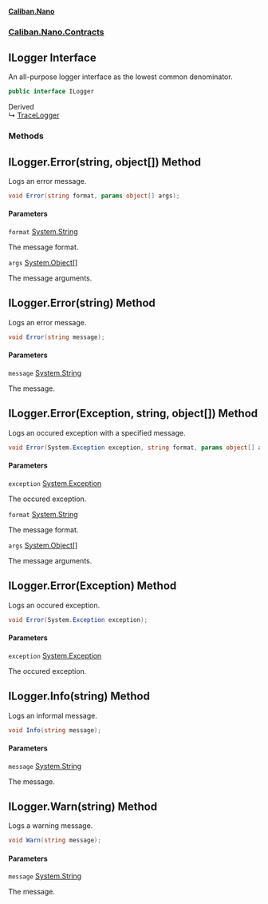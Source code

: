 #### [Caliban.Nano](index.md 'index')
### [Caliban.Nano.Contracts](Caliban.Nano.Contracts.md 'Caliban.Nano.Contracts')

## ILogger Interface

An all-purpose logger interface as the lowest common denominator.

```csharp
public interface ILogger
```

Derived  
&#8627; [TraceLogger](Caliban.Nano.TraceLogger.md 'Caliban.Nano.TraceLogger')
### Methods

<a name='Caliban.Nano.Contracts.ILogger.Error(string,object[])'></a>

## ILogger.Error(string, object[]) Method

Logs an error message.

```csharp
void Error(string format, params object[] args);
```
#### Parameters

<a name='Caliban.Nano.Contracts.ILogger.Error(string,object[]).format'></a>

`format` [System.String](https://docs.microsoft.com/en-us/dotnet/api/System.String 'System.String')

The message format.

<a name='Caliban.Nano.Contracts.ILogger.Error(string,object[]).args'></a>

`args` [System.Object](https://docs.microsoft.com/en-us/dotnet/api/System.Object 'System.Object')[[]](https://docs.microsoft.com/en-us/dotnet/api/System.Array 'System.Array')

The message arguments.

<a name='Caliban.Nano.Contracts.ILogger.Error(string)'></a>

## ILogger.Error(string) Method

Logs an error message.

```csharp
void Error(string message);
```
#### Parameters

<a name='Caliban.Nano.Contracts.ILogger.Error(string).message'></a>

`message` [System.String](https://docs.microsoft.com/en-us/dotnet/api/System.String 'System.String')

The message.

<a name='Caliban.Nano.Contracts.ILogger.Error(System.Exception,string,object[])'></a>

## ILogger.Error(Exception, string, object[]) Method

Logs an occured exception with a specified message.

```csharp
void Error(System.Exception exception, string format, params object[] args);
```
#### Parameters

<a name='Caliban.Nano.Contracts.ILogger.Error(System.Exception,string,object[]).exception'></a>

`exception` [System.Exception](https://docs.microsoft.com/en-us/dotnet/api/System.Exception 'System.Exception')

The occured exception.

<a name='Caliban.Nano.Contracts.ILogger.Error(System.Exception,string,object[]).format'></a>

`format` [System.String](https://docs.microsoft.com/en-us/dotnet/api/System.String 'System.String')

The message format.

<a name='Caliban.Nano.Contracts.ILogger.Error(System.Exception,string,object[]).args'></a>

`args` [System.Object](https://docs.microsoft.com/en-us/dotnet/api/System.Object 'System.Object')[[]](https://docs.microsoft.com/en-us/dotnet/api/System.Array 'System.Array')

The message arguments.

<a name='Caliban.Nano.Contracts.ILogger.Error(System.Exception)'></a>

## ILogger.Error(Exception) Method

Logs an occured exception.

```csharp
void Error(System.Exception exception);
```
#### Parameters

<a name='Caliban.Nano.Contracts.ILogger.Error(System.Exception).exception'></a>

`exception` [System.Exception](https://docs.microsoft.com/en-us/dotnet/api/System.Exception 'System.Exception')

The occured exception.

<a name='Caliban.Nano.Contracts.ILogger.Info(string)'></a>

## ILogger.Info(string) Method

Logs an informal message.

```csharp
void Info(string message);
```
#### Parameters

<a name='Caliban.Nano.Contracts.ILogger.Info(string).message'></a>

`message` [System.String](https://docs.microsoft.com/en-us/dotnet/api/System.String 'System.String')

The message.

<a name='Caliban.Nano.Contracts.ILogger.Warn(string)'></a>

## ILogger.Warn(string) Method

Logs a warning message.

```csharp
void Warn(string message);
```
#### Parameters

<a name='Caliban.Nano.Contracts.ILogger.Warn(string).message'></a>

`message` [System.String](https://docs.microsoft.com/en-us/dotnet/api/System.String 'System.String')

The message.